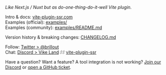 *Like Next.js / Nuxt but as do-one-thing-do-it-well Vite plugin.*

Intro & docs: [vite-plugin-ssr.com](https://vite-plugin-ssr.com)
<br/>
Examples (official): [examples/](https://github.com/brillout/vite-plugin-ssr/tree/master/examples)
<br/>
Examples (community): [examples/README.md](https://github.com/brillout/vite-plugin-ssr/tree/master/examples#community-examples)

Version history & breaking changes: [CHANGELOG.md](/CHANGELOG.md)

Follow: [Twitter > @brillout](https://twitter.com/brillout)
<br/>
Chat: <a href="https://discord.com/invite/qTq92FQzKb">Discord > Vike Land<img src="/docs/icons/hash.svg" height="17" width="23" valign="text-bottom" alt="hash"/>vite-plugin-ssr</a>


Have a question? Want a feature? A tool integration is not working?
<a href="https://discord.com/invite/qTq92FQzKb">Join our Discord</a> or
<a href="https://github.com/brillout/vite-plugin-ssr/issues/new">open a GitHub ticket</a>.
